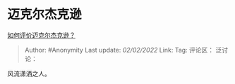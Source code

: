 # 迈克尔杰克逊
[如何评价迈克尔杰克逊？](https://www.zhihu.com/question/24643121/answer/1413451369)

> Author: #Anonymity
> Last update: *02/02/2022*
> Link:
> Tag:
> 评论区：
> 泛讨论：

风流潇洒之人。

